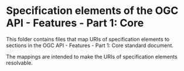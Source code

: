 # Specification elements of the OGC API - Features - Part 1: Core

This folder contains files that map URIs of specification elements to sections in the OGC API - Features - Part 1: Core standard document.

The mappings are intended to make the URIs of specification elements resolvable.
